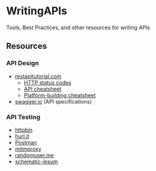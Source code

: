 # WritingAPIs
Tools, Best Practices, and other resources for writing APIs

## Resources

### API Design

* [restapitutorial.com](http://www.restapitutorial.com/)
  * [HTTP status codes](http://www.restapitutorial.com/httpstatuscodes.html)
  * [API cheatsheet](https://github.com/RestCheatSheet/api-cheat-sheet)
  * [Platform-building cheatsheet](https://github.com/RestCheatSheet/platform-cheat-sheet#platform-building-cheat-sheet)
* [swagger.io](http://swagger.io/) (API specifications)

### API Testing

* [httpbin](https://httpbin.org/)
* [hurl.it](https://www.hurl.it/)
* [Postman](https://www.getpostman.com/)
* [mitmproxy](https://mitmproxy.org/)
* [randomuser.me](https://randomuser.me/)
* [schematic-ipsum](http://schematic-ipsum.herokuapp.com/)
  
